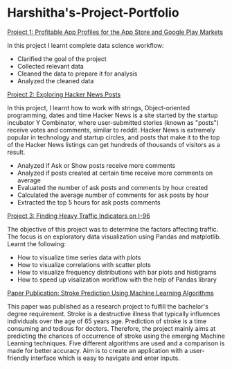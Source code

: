 # Harshitha's-Project-Portfolio
[Project 1: Profitable App Profiles for the App Store and Google Play Markets](https://github.com/harshithakumar-viji/App-profile)

In this project I learnt complete data science workflow:
* Clarified the goal of the project
* Collected relevant data
* Cleaned the data to prepare it for analysis
* Analyzed the cleaned data

[Project 2: Exploring Hacker News Posts](https://github.com/harshithakumar-viji/Hacker_posts)

In this project, I learnt how to work with strings, Object-oriented programming, dates and time
Hacker News is a site started by the startup incubator Y Combinator, where user-submitted stories (known as "posts") receive votes and comments, similar to reddit.
Hacker News is extremely popular in technology and startup circles, and posts that make it to the top of the Hacker News listings can get hundreds of thousands of visitors as a result.
 * Analyzed if Ask or Show posts receive more comments
 * Analyzed if posts created at certain time receive more comments on average
 * Evaluated the number of ask posts and comments by hour created
 * Calculated the average number of comments for ask posts by hour
 * Extracted the top 5 hours for ask posts comments

[Project 3: Finding Heavy Traffic Indicators on I-96](https://github.com/harshithakumar-viji/Traffic-indicator)

The objective of this project was to determine the factors affecting traffic. The focus is on exploratory data visualization using Pandas and matplotlib.
Learnt the following:
* How to visualize time series data with plots
* How to visualize correlations with scatter plots
* How to visualize frequency distributions with bar plots and histigrams
* How to speed up visalization workflow with the help of Pandas library
   
[Paper Publication: Stroke Prediction Using Machine Learning Algorithms](https://doi.org/10.21276/ijirem.2021.8.4.2)

This paper was published as a research project to fulfill the bachelor's degree requirement.
Stroke is a destructive illness that typically influences individuals over the age of 65 years age. Prediction of stroke is a time consuming and tedious for doctors. Therefore, the project mainly aims at predicting the chances of occurrence of stroke using the emerging Machine Learning techniques. Five different algorithms are used and a comparison is made for better accuracy. Aim is to create an application with a user-friendly interface which is easy to navigate and enter inputs.
